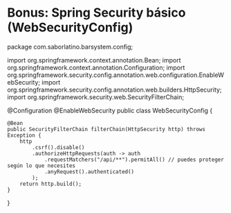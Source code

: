 # Bonus: Spring Security básico (WebSecurityConfig)
package com.saborlatino.barsystem.config;

import org.springframework.context.annotation.Bean;
import org.springframework.context.annotation.Configuration;
import org.springframework.security.config.annotation.web.configuration.EnableWebSecurity;
import org.springframework.security.config.annotation.web.builders.HttpSecurity;
import org.springframework.security.web.SecurityFilterChain;

@Configuration
@EnableWebSecurity
public class WebSecurityConfig {

    @Bean
    public SecurityFilterChain filterChain(HttpSecurity http) throws Exception {
        http
            .csrf().disable()
            .authorizeHttpRequests(auth -> auth
                .requestMatchers("/api/**").permitAll() // puedes proteger según lo que necesites
                .anyRequest().authenticated()
            );
        return http.build();
    }
}
